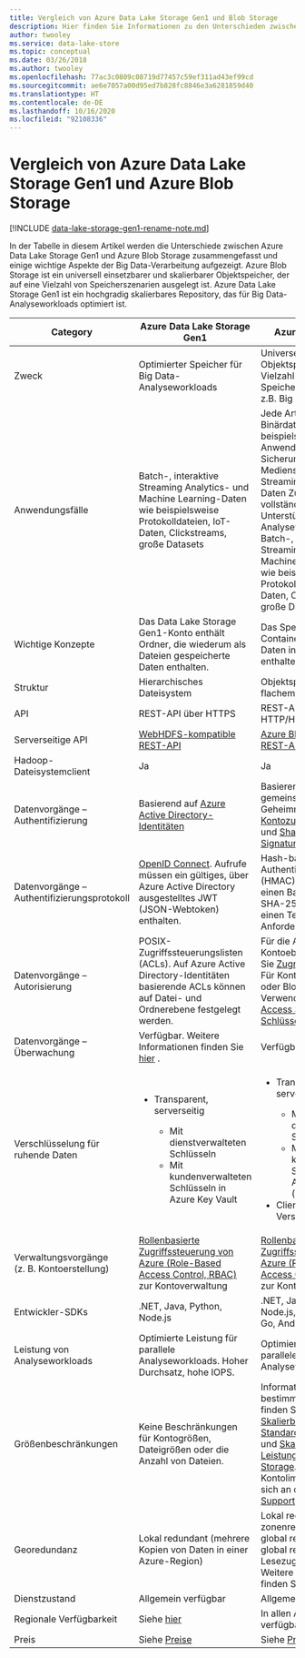 ```yaml
---
title: Vergleich von Azure Data Lake Storage Gen1 und Blob Storage
description: Hier finden Sie Informationen zu den Unterschieden zwischen Azure Data Lake Storage Gen1 und Azure Blob Storage hinsichtlich wichtiger Aspekte der Big Data-Verarbeitung.
author: twooley
ms.service: data-lake-store
ms.topic: conceptual
ms.date: 03/26/2018
ms.author: twooley
ms.openlocfilehash: 77ac3c0809c08719d77457c59ef311ad43ef99cd
ms.sourcegitcommit: ae6e7057a00d95ed7b828fc8846e3a6281859d40
ms.translationtype: HT
ms.contentlocale: de-DE
ms.lasthandoff: 10/16/2020
ms.locfileid: "92108336"
---
```

# <a name="comparing-azure-data-lake-storage-gen1-and-azure-blob-storage"></a>Vergleich von Azure Data Lake Storage Gen1 und Azure Blob Storage

[!INCLUDE [data-lake-storage-gen1-rename-note.md](../../includes/data-lake-storage-gen1-rename-note.md)] 

In der Tabelle in diesem Artikel werden die Unterschiede zwischen Azure Data Lake Storage Gen1 und Azure Blob Storage zusammengefasst und einige wichtige Aspekte der Big Data-Verarbeitung aufgezeigt. Azure Blob Storage ist ein universell einsetzbarer und skalierbarer Objektspeicher, der auf eine Vielzahl von Speicherszenarien ausgelegt ist. Azure Data Lake Storage Gen1 ist ein hochgradig skalierbares Repository, das für Big Data-Analyseworkloads optimiert ist.

| Category | Azure Data Lake Storage Gen1 | Azure Blob Storage |
| -------- | ---------------------------- | ------------------ |
| Zweck |Optimierter Speicher für Big Data-Analyseworkloads |Universell einsetzbarer Objektspeicher für eine Vielzahl von Speicherszenarien, wie z.B. Big Data-Analysen |
| Anwendungsfälle |Batch-, interaktive Streaming Analytics- und Machine Learning-Daten wie beispielsweise Protokolldateien, IoT-Daten, Clickstreams, große Datasets |Jede Art von Text- oder Binärdaten, beispielsweise Daten des Anwendungs-Back-Ends, Sicherungsdaten, Medienspeicher für Streaming und universelle Daten Zusätzlich vollständige Unterstützung für Analyseworkloads; Batch-, interaktive Streaming Analytics- und Machine Learning-Daten wie beispielsweise Protokolldateien, IoT-Daten, Clickstreams, große Datasets |
| Wichtige Konzepte |Das Data Lake Storage Gen1-Konto enthält Ordner, die wiederum als Dateien gespeicherte Daten enthalten. |Das Speicherkonto enthält Container, die wiederum Daten in Form von Blobs enthalten. |
| Struktur |Hierarchisches Dateisystem |Objektspeicher mit flachem Namespace |
| API |REST-API über HTTPS |REST-API über HTTP/HTTPS |
| Serverseitige API |[WebHDFS-kompatible REST-API](/rest/api/datalakestore/) |[Azure Blob Storage-REST-API](/rest/api/storageservices/Blob-Service-REST-API) |
| Hadoop-Dateisystemclient |Ja |Ja |
| Datenvorgänge – Authentifizierung |Basierend auf [Azure Active Directory-Identitäten](../active-directory/develop/authentication-vs-authorization.md) |Basierend auf gemeinsamen Geheimnissen – [Kontozugriffsschlüssel](../storage/common/storage-account-keys-manage.md) und [Shared Access Signature-Schlüssel](../storage/common/storage-sas-overview.md). |
| Datenvorgänge – Authentifizierungsprotokoll |[OpenID Connect](https://openid.net/connect/). Aufrufe müssen ein gültiges, über Azure Active Directory ausgestelltes JWT (JSON-Webtoken) enthalten.|Hash-based Message Authentication Code (HMAC). Aufrufe müssen einen Base64-codierten SHA-256-Hash über einen Teil der HTTP-Anforderung enthalten. |
| Datenvorgänge – Autorisierung |POSIX-Zugriffssteuerungslisten (ACLs).  Auf Azure Active Directory-Identitäten basierende ACLs können auf Datei- und Ordnerebene festgelegt werden. |Für die Autorisierung auf Kontoebene – Verwenden Sie [Zugriffsschlüssel](../storage/common/storage-account-keys-manage.md)<br>Für Konto-, Container- oder Blobautorisierung – Verwenden Sie [Shared Access Signature-Schlüssel](../storage/common/storage-sas-overview.md) |
| Datenvorgänge – Überwachung |Verfügbar. Weitere Informationen finden Sie [hier](data-lake-store-diagnostic-logs.md) . |Verfügbar |
| Verschlüsselung für ruhende Daten |<ul><li>Transparent, serverseitig</li> <ul><li>Mit dienstverwalteten Schlüsseln</li><li>Mit kundenverwalteten Schlüsseln in Azure Key Vault</li></ul></ul> |<ul><li>Transparent, serverseitig</li> <ul><li>Mit dienstverwalteten Schlüsseln</li><li>Mit kundenverwalteten Schlüsseln in Azure Key Vault (Vorschau)</li></ul><li>Clientseitige Verschlüsselung</li></ul> |
| Verwaltungsvorgänge (z. B. Kontoerstellung) |[Rollenbasierte Zugriffssteuerung von Azure (Role-Based Access Control, RBAC)](../role-based-access-control/overview.md) zur Kontoverwaltung |[Rollenbasierte Zugriffssteuerung von Azure (Role-Based Access Control, RBAC)](../role-based-access-control/overview.md) zur Kontoverwaltung |
| Entwickler-SDKs |.NET, Java, Python, Node.js |.NET, Java, Python, Node.js, C++, Ruby, PHP, Go, Android, iOS |
| Leistung von Analyseworkloads |Optimierte Leistung für parallele Analyseworkloads. Hoher Durchsatz, hohe IOPS. |Optimierte Leistung für parallele Analyseworkloads. |
| Größenbeschränkungen |Keine Beschränkungen für Kontogrößen, Dateigrößen oder die Anzahl von Dateien. |Informationen zu bestimmten Grenzwerten finden Sie unter [Skalierbarkeitsziele für Standardspeicherkonten](../storage/common/scalability-targets-standard-account.md) und [Skalierbarkeits- und Leistungsziele für Blob Storage](../storage/blobs/scalability-targets.md). Für größere Kontolimits wenden Sie sich an den [Azure-Support](https://azure.microsoft.com/support/faq/). |
| Georedundanz |Lokal redundant (mehrere Kopien von Daten in einer Azure-Region) |Lokal redundant (LRS), zonenredundant (ZRS) global redundant (GRS), global redundant mit Lesezugriff (RA-GRS). Weitere Informationen finden Sie [hier](../storage/common/storage-redundancy.md) . |
| Dienstzustand |Allgemein verfügbar |Allgemein verfügbar |
| Regionale Verfügbarkeit |Siehe [hier](https://azure.microsoft.com/regions/#services) |In allen Azure-Regionen verfügbar |
| Preis |Siehe [Preise](https://azure.microsoft.com/pricing/details/data-lake-store/) |Siehe [Preise](https://azure.microsoft.com/pricing/details/storage/) |